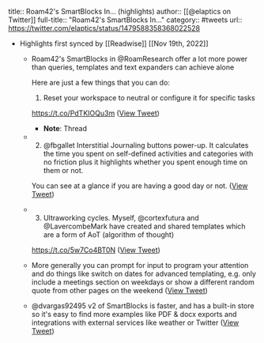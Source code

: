 title:: Roam42's SmartBlocks In... (highlights)
author:: [[@elaptics on Twitter]]
full-title:: "Roam42's SmartBlocks In..."
category:: #tweets
url:: https://twitter.com/elaptics/status/1479588358368022528

- Highlights first synced by [[Readwise]] [[Nov 19th, 2022]]
	- Roam42's SmartBlocks in @RoamResearch offer a lot more power than queries, templates and text expanders can achieve alone
	  
	  Here are just a few things that you can do:
	  
	  1. Reset your workspace to neutral or configure it for specific tasks
	  
	  https://t.co/PdTKIOQu3m ([View Tweet](https://twitter.com/elaptics/status/1479588358368022528))
		- **Note**: Thread
	- 2. @fbgallet Interstitial Journaling buttons power-up. It calculates the time you spent on self-defined activities and categories with no friction plus it highlights whether you spent enough time on them or not.
	  
	  You can see at a glance if you are having a good day or not. ([View Tweet](https://twitter.com/elaptics/status/1479588359685111808))
	- 3. Ultraworking cycles. Myself, @cortexfutura and @LavercombeMark have created and shared templates which are a form of AoT (algorithm of thought)
	  
	  https://t.co/5w7Co4BT0N ([View Tweet](https://twitter.com/elaptics/status/1479588360809168897))
	- More generally you can prompt for input to program your attention and do things like switch on dates for advanced templating, e.g. only include a meetings section on weekdays or show a different random quote from other pages on the weekend ([View Tweet](https://twitter.com/elaptics/status/1479588362168143872))
	- @dvargas92495 v2 of SmartBlocks is faster, and has a built-in store so it's easy to find more examples like PDF & docx exports and integrations with external services like weather or Twitter ([View Tweet](https://twitter.com/elaptics/status/1479588363296382976))